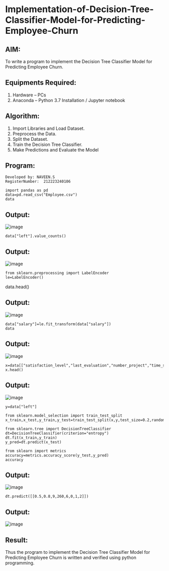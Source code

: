 # Implementation-of-Decision-Tree-Classifier-Model-for-Predicting-Employee-Churn

## AIM:
To write a program to implement the Decision Tree Classifier Model for Predicting Employee Churn.

## Equipments Required:
1. Hardware – PCs
2. Anaconda – Python 3.7 Installation / Jupyter notebook

## Algorithm:
1. Import Libraries and Load Dataset.
2. Preprocess the Data.
3. Split the Dataset.
4. Train the Decision Tree Classifier.
5. Make Predictions and Evaluate the Model

## Program:
```
Developed by: NAVEEN.S
RegisterNumber:  212223240106
```
~~~
import pandas as pd
data=pd.read_csv("Employee.csv")
data
~~~
## Output:
![image](https://github.com/user-attachments/assets/6f475207-c462-45a8-878e-7195adf4ea84)

~~~
data["left"].value_counts()
~~~
## Output:
![image](https://github.com/user-attachments/assets/3b93c134-c3e7-4f90-8749-20e9faa21c90)

~~~
from sklearn.preprocessing import LabelEncoder
le=LabelEncoder()
~~~
data.head()

## Output:
![image](https://github.com/user-attachments/assets/2b6e8188-cdc4-4d81-bc8c-cda6e4c1edcb)

~~~
data["salary"]=le.fit_transform(data["salary"])
data
~~~
## Output:
![image](https://github.com/user-attachments/assets/4030bd82-eef4-460f-8fb2-749127c196de)

~~~
x=data[["satisfaction_level","last_evaluation","number_project","time_spend_company"]]
x.head()
~~~
## Output:
![image](https://github.com/user-attachments/assets/0dabfd52-bcf5-45db-b36f-60cb19e28ef2)

~~~
y=data["left"]
~~~
~~~
from sklearn.model_selection import train_test_split
x_train,x_test,y_train,y_test=train_test_split(x,y,test_size=0.2,random_state=100)
~~~
~~~
from sklearn.tree import DecisionTreeClassifier
dt=DecisionTreeClassifier(criterion="entropy")
dt.fit(x_train,y_train)
y_pred=dt.predict(x_test)
~~~
~~~
from sklearn import metrics
accuracy=metrics.accuracy_score(y_test,y_pred)
accuracy
~~~
## Output:
![image](https://github.com/user-attachments/assets/d766fc19-b108-472a-8d56-04976fe61c17)
~~~
dt.predict([[0.5,0.8,9,260,6,0,1,2]])
~~~
## Output:
![image](https://github.com/user-attachments/assets/57c1c903-7ae4-45f5-9cf8-4b2c2f341d4a)













## Result:
Thus the program to implement the  Decision Tree Classifier Model for Predicting Employee Churn is written and verified using python programming.
